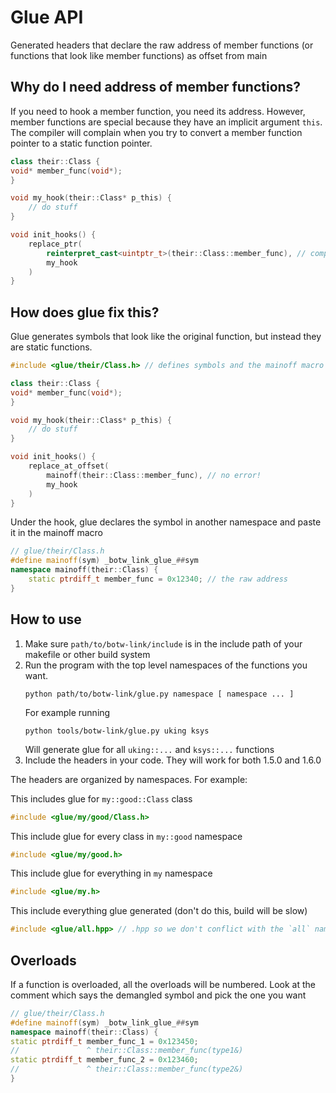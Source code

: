 # Glue API
Generated headers that declare the raw address of member functions (or functions that look like member functions) as offset from main

## Why do I need address of member functions?
If you need to hook a member function, you need its address. However, member functions are special because they have an implicit argument `this`. The compiler will complain when you try to convert a member function pointer to a static function pointer.

```c++
class their::Class {
void* member_func(void*);    
}

void my_hook(their::Class* p_this) {
    // do stuff
}

void init_hooks() {
    replace_ptr(
        reinterpret_cast<uintptr_t>(their::Class::member_func), // compiler error
        my_hook
    )
}
```

## How does glue fix this?
Glue generates symbols that look like the original function, but instead they are static functions.

```c++
#include <glue/their/Class.h> // defines symbols and the mainoff macro

class their::Class {
void* member_func(void*);    
}

void my_hook(their::Class* p_this) {
    // do stuff
}

void init_hooks() {
    replace_at_offset(
        mainoff(their::Class::member_func), // no error!
        my_hook
    )
}
```

Under the hook, glue declares the symbol in another namespace and paste it in the mainoff macro

```c++
// glue/their/Class.h
#define mainoff(sym) _botw_link_glue_##sym
namespace mainoff(their::Class) {
    static ptrdiff_t member_func = 0x12340; // the raw address
}
```

## How to use
1. Make sure `path/to/botw-link/include` is in the include path of your makefile or other build system
1. Run the program with the top level namespaces of the functions you want.
   ```
   python path/to/botw-link/glue.py namespace [ namespace ... ]
   ```
   For example running
   ```
   python tools/botw-link/glue.py uking ksys
   ```
   Will generate glue for all `uking::...` and `ksys::...` functions
1. Include the headers in your code. They will work for both 1.5.0 and 1.6.0

The headers are organized by namespaces. For example:

This includes glue for `my::good::Class` class
```c++
#include <glue/my/good/Class.h>
```

This include glue for every class in `my::good` namespace
```c++
#include <glue/my/good.h>
```

This include glue for everything in `my` namespace
```c++
#include <glue/my.h>
```

This include everything glue generated (don't do this, build will be slow)
```c++
#include <glue/all.hpp> // .hpp so we don't conflict with the `all` namespace
```

## Overloads
If a function is overloaded, all the overloads will be numbered. Look at the comment which says the demangled symbol and pick the one you want

```c++
// glue/their/Class.h
#define mainoff(sym) _botw_link_glue_##sym
namespace mainoff(their::Class) {
static ptrdiff_t member_func_1 = 0x123450;
//               ^ their::Class::member_func(type1&)
static ptrdiff_t member_func_2 = 0x123460;
//               ^ their::Class::member_func(type2&)
}
```